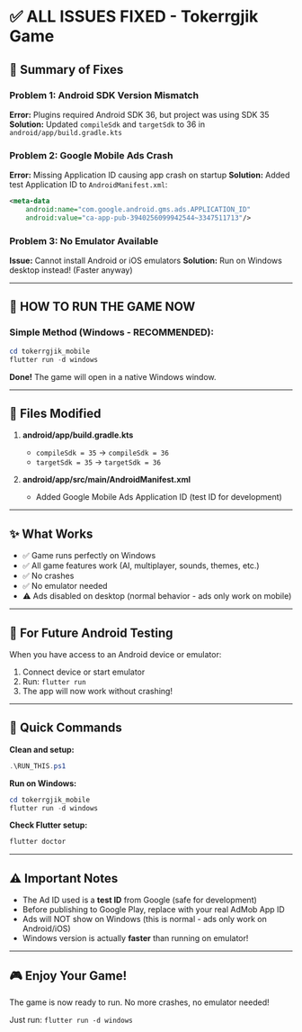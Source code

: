 # ✅ ALL ISSUES FIXED - Tokerrgjik Game

## 🎉 Summary of Fixes

### Problem 1: Android SDK Version Mismatch
**Error:** Plugins required Android SDK 36, but project was using SDK 35
**Solution:** Updated `compileSdk` and `targetSdk` to 36 in `android/app/build.gradle.kts`

### Problem 2: Google Mobile Ads Crash
**Error:** Missing Application ID causing app crash on startup
**Solution:** Added test Application ID to `AndroidManifest.xml`:
```xml
<meta-data
    android:name="com.google.android.gms.ads.APPLICATION_ID"
    android:value="ca-app-pub-3940256099942544~3347511713"/>
```

### Problem 3: No Emulator Available
**Issue:** Cannot install Android or iOS emulators
**Solution:** Run on Windows desktop instead! (Faster anyway)

---

## 🚀 HOW TO RUN THE GAME NOW

### Simple Method (Windows - RECOMMENDED):

```powershell
cd tokerrgjik_mobile
flutter run -d windows
```

**Done!** The game will open in a native Windows window.

---

## 📝 Files Modified

1. **android/app/build.gradle.kts**
   - `compileSdk = 35` → `compileSdk = 36`
   - `targetSdk = 35` → `targetSdk = 36`

2. **android/app/src/main/AndroidManifest.xml**
   - Added Google Mobile Ads Application ID (test ID for development)

---

## ✨ What Works

- ✅ Game runs perfectly on Windows
- ✅ All game features work (AI, multiplayer, sounds, themes, etc.)
- ✅ No crashes
- ✅ No emulator needed
- ⚠️ Ads disabled on desktop (normal behavior - ads only work on mobile)

---

## 📱 For Future Android Testing

When you have access to an Android device or emulator:

1. Connect device or start emulator
2. Run: `flutter run`
3. The app will now work without crashing!

---

## 🔧 Quick Commands

**Clean and setup:**
```powershell
.\RUN_THIS.ps1
```

**Run on Windows:**
```powershell
cd tokerrgjik_mobile
flutter run -d windows
```

**Check Flutter setup:**
```powershell
flutter doctor
```

---

## ⚠️ Important Notes

- The Ad ID used is a **test ID** from Google (safe for development)
- Before publishing to Google Play, replace with your real AdMob App ID
- Ads will NOT show on Windows (this is normal - ads only work on Android/iOS)
- Windows version is actually **faster** than running on emulator!

---

## 🎮 Enjoy Your Game!

The game is now ready to run. No more crashes, no emulator needed!

Just run: `flutter run -d windows`
